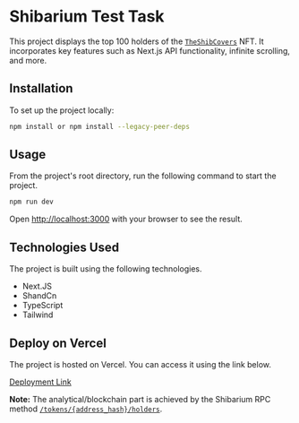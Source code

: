 # Shibarium Test Task 

This project displays the top 100 holders of the [`TheShibCovers`](https://www.shibariumscan.io/token/0x007Bbf85988cAF18Cf4222C9214e4fa019b3e002) NFT. It incorporates key features such as Next.js API functionality, infinite scrolling, and more.

## Installation 
To set up the project locally:

```bash
npm install or npm install --legacy-peer-deps
```

## Usage

From the project's root directory, run the following command to start the project.

```bash
npm run dev
```
Open [http://localhost:3000](http://localhost:3000) with your browser to see the result.

## Technologies Used

The project is built using the following technologies.

- Next.JS
- ShandCn
- TypeScript
- Tailwind

## Deploy on Vercel

The project is hosted on Vercel. You can access it using the link below.

[Deployment Link](https://shib-task.vercel.app/)

**Note:** The analytical/blockchain part is achieved by the Shibarium RPC method [`/tokens/{address_hash}/holders`](https://www.shibariumscan.io/api-docs).
